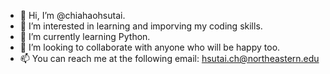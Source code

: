 - 👋 Hi, I’m @chiahaohsutai.
- 👀 I’m interested in learning and imporving my coding skills.
- 🌱 I’m currently learning Python.
- 💞️ I’m looking to collaborate with anyone who will be happy too.
- 📫 You can reach me at the following email: hsutai.ch@northeastern.edu

<!---
chiahaohsutai/chiahaohsutai is a ✨ special ✨ repository because its `README.md` (this file) appears on your GitHub profile.
You can click the Preview link to take a look at your changes.
--->
